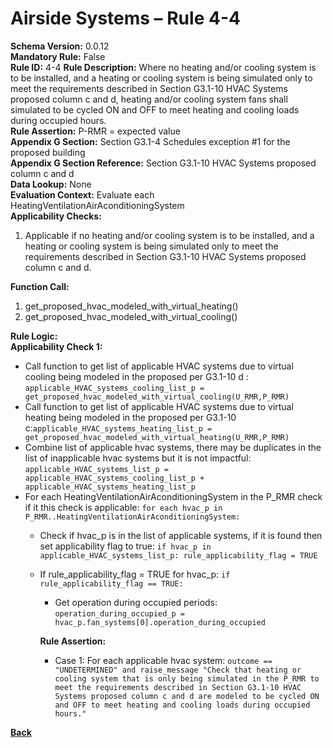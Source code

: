 # Airside Systems – Rule 4-4
**Schema Version:** 0.0.12  
**Mandatory Rule:** False  
**Rule ID:** 4-4
**Rule Description:** Where no heating and/or cooling system is to be installed, and a heating or cooling system is being simulated only to meet the requirements described in Section G3.1-10 HVAC Systems proposed column c and d, heating and/or cooling system fans shall simulated to be cycled ON and OFF to meet heating and cooling loads during occupied hours.  
**Rule Assertion:** P-RMR = expected value                                             
**Appendix G Section:** Section G3.1-4 Schedules exception #1 for the proposed building  
**Appendix G Section Reference:** Section G3.1-10 HVAC Systems proposed column c and d  
**Data Lookup:** None  
**Evaluation Context:** Evaluate each HeatingVentilationAirAconditioningSystem  
**Applicability Checks:**

1. Applicable if no heating and/or cooling system is to be installed, and a heating or cooling system is being simulated only to meet the requirements described in Section G3.1-10 HVAC Systems proposed column c and d.

**Function Call:** 

1. get_proposed_hvac_modeled_with_virtual_heating()
2. get_proposed_hvac_modeled_with_virtual_cooling()

**Rule Logic:**  
**Applicability Check 1:**
- Call function to get list of applicable HVAC systems due to virtual cooling being modeled in the proposed per G3.1-10 d : `applicable_HVAC_systems_cooling_list_p = get_proposed_hvac_modeled_with_virtual_cooling(U_RMR,P_RMR)`
- Call function to get list of applicable HVAC systems due to virtual heating being modeled in the proposed per G3.1-10 c:`applicable_HVAC_systems_heating_list_p = get_proposed_hvac_modeled_with_virtual_heating(U_RMR,P_RMR)`
- Combine list of applicable hvac systems, there may be duplicates in the list of inapplicable hvac systems but it is not impactful: `applicable_HVAC_systems_list_p = applicable_HVAC_systems_cooling_list_p + applicable_HVAC_systems_heating_list_p`
- For each HeatingVentilationAirAconditioningSystem in the P_RMR check if it this check is applicable: `for each hvac_p in P_RMR..HeatingVentilationAirAconditioningSystem:`
    - Check if hvac_p is in the list of applicable systems, if it is found then set applicability flag to true: `if hvac_p in applicable_HVAC_systems_list_p: rule_applicability_flag = TRUE`
    - If rule_applicability_flag = TRUE for hvac_p: `if rule_applicability_flag == TRUE:`
        - Get operation during occupied periods: `operation_during_occupied_p = hvac_p.fan_systems[0].operation_during_occupied`  

        **Rule Assertion:**  
        - Case 1: For each applicable hvac system: `outcome == "UNDETERMINED" and raise_message "Check that heating or cooling system that is only being simulated in the P_RMR to meet the requirements described in Section G3.1-10 HVAC Systems proposed column c and d are modeled to be cycled ON and OFF to meet heating and cooling loads during occupied hours."`
    

**[Back](../_toc.md)**